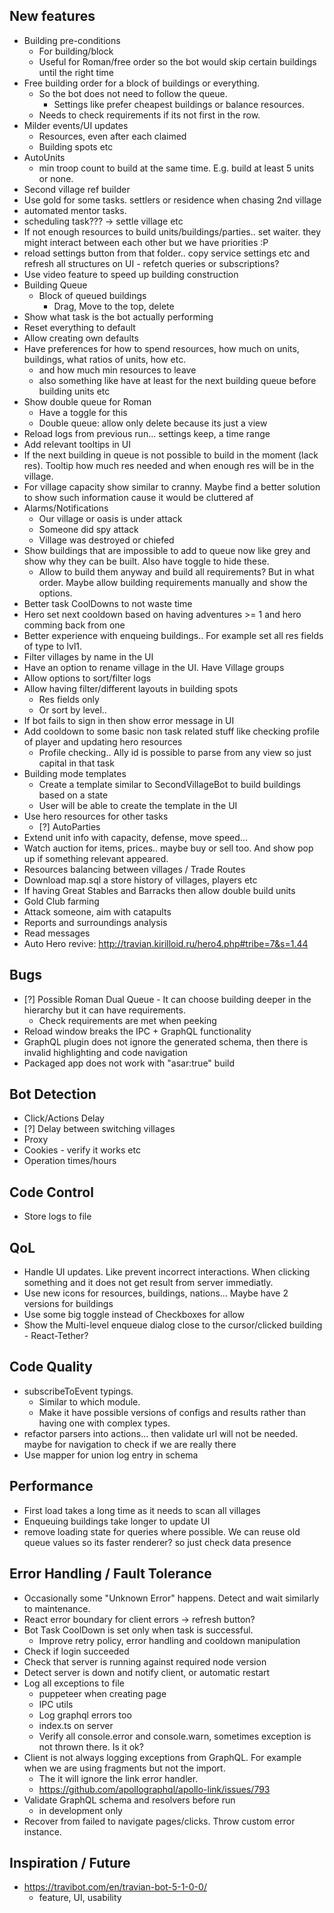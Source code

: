 ## New features

- Building pre-conditions
  - For building/block
  - Useful for Roman/free order so the bot would skip certain buildings until the right time
- Free building order for a block of buildings or everything.
  - So the bot does not need to follow the queue.
    - Settings like prefer cheapest buildings or balance resources.
  - Needs to check requirements if its not first in the row.
- Milder events/UI updates
  - Resources, even after each claimed
  - Building spots etc
- AutoUnits
  - min troop count to build at the same time. E.g. build at least 5 units or none.
- Second village ref builder
- Use gold for some tasks. settlers or residence when chasing 2nd village
- automated mentor tasks.
- scheduling task??? -> settle village etc
- If not enough resources to build units/buildings/parties.. set waiter. they might interact between each other but we have priorities :P
- reload settings button from that folder.. copy service settings etc and refresh all structures on UI - refetch queries or subscriptions?
- Use video feature to speed up building construction
- Building Queue
  - Block of queued buildings
    - Drag, Move to the top, delete
- Show what task is the bot actually performing
- Reset everything to default
- Allow creating own defaults
- Have preferences for how to spend resources, how much on units, buildings, what ratios of units, how etc.
  - and how much min resources to leave
  - also something like have at least for the next building queue before building units etc
- Show double queue for Roman
  - Have a toggle for this
  - Double queue: allow only delete because its just a view
- Reload logs from previous run... settings keep, a time range
- Add relevant tooltips in UI
- If the next building in queue is not possible to build in the moment (lack res). Tooltip how much res needed and when enough res will be in the village.
- For village capacity show similar to cranny. Maybe find a better solution to show such information cause it would be cluttered af
- Alarms/Notifications
  - Our village or oasis is under attack
  - Someone did spy attack
  - Village was destroyed or chiefed
- Show buildings that are impossible to add to queue now like grey and show why they can be built. Also have toggle to hide these.
  - Allow to build them anyway and build all requirements? But in what order. Maybe allow building requirements manually and show the options.
- Better task CoolDowns to not waste time
- Hero set next cooldown based on having adventures >= 1 and hero comming back from one
- Better experience with enqueing buildings.. For example set all res fields of type to lvl1.
- Filter villages by name in the UI
- Have an option to rename village in the UI. Have Village groups
- Allow options to sort/filter logs
- Allow having filter/different layouts in building spots
  - Res fields only
  - Or sort by level..
- If bot fails to sign in then show error message in UI
- Add cooldown to some basic non task related stuff like checking profile of player and updating hero resources
  - Profile checking.. Ally id is possible to parse from any view so just capital in that task
- Building mode templates
  - Create a template similar to SecondVillageBot to build buildings based on a state
  - User will be able to create the template in the UI
- Use hero resources for other tasks
  - [?] AutoParties
- Extend unit info with capacity, defense, move speed...
- Watch auction for items, prices.. maybe buy or sell too. And show pop up if something relevant appeared.
- Resources balancing between villages / Trade Routes
- Download map.sql a store history of villages, players etc
- If having Great Stables and Barracks then allow double build units
- Gold Club farming
- Attack someone, aim with catapults
- Reports and surroundings analysis
- Read messages
- Auto Hero revive: http://travian.kirilloid.ru/hero4.php#tribe=7&s=1.44

## Bugs

- [?] Possible Roman Dual Queue - It can choose building deeper in the hierarchy but it can have requirements.
  - Check requirements are met when peeking
- Reload window breaks the IPC + GraphQL functionality
- GraphQL plugin does not ignore the generated schema, then there is invalid highlighting and code navigation
- Packaged app does not work with "asar:true" build

## Bot Detection

- Click/Actions Delay
- [?] Delay between switching villages
- Proxy
- Cookies - verify it works etc
- Operation times/hours

## Code Control

- Store logs to file

## QoL

- Handle UI updates. Like prevent incorrect interactions. When clicking something and it does not get result from server immediatly.
- Use new icons for resources, buildings, nations... Maybe have 2 versions for buildings
- Use some big toggle instead of Checkboxes for allow
- Show the Multi-level enqueue dialog close to the cursor/clicked building - React-Tether?

## Code Quality

- subscribeToEvent typings.
  - Similar to which module.
  - Make it have possible versions of configs and results rather than having one with complex types.
- refactor parsers into actions... then validate url will not be needed. maybe for navigation to check if we are really there
- Use mapper for union log entry in schema

## Performance

- First load takes a long time as it needs to scan all villages
- Enqueuing buildings take longer to update UI
- remove loading state for queries where possible. We can reuse old queue values so its faster renderer? so just check data presence

## Error Handling / Fault Tolerance

- Occasionally some "Unknown Error" happens. Detect and wait similarly to maintenance.
- React error boundary for client errors -> refresh button?
- Bot Task CoolDown is set only when task is successful.
  - Improve retry policy, error handling and cooldown manipulation
- Check if login succeeded
- Check that server is running against required node version
- Detect server is down and notify client, or automatic restart
- Log all exceptions to file
  - puppeteer when creating page
  - IPC utils
  - Log graphql errors too
  - index.ts on server
  - Verify all console.error and console.warn, sometimes exception is not thrown there. Is it ok?
- Client is not always logging exceptions from GraphQL. For example when we are using fragments but not the import.
  - The it will ignore the link error handler.
  - https://github.com/apollographql/apollo-link/issues/793
- Validate GraphQL schema and resolvers before run
  - in development only
- Recover from failed to navigate pages/clicks. Throw custom error instance.

## Inspiration / Future

- https://travibot.com/en/travian-bot-5-1-0-0/
  - feature, UI, usability
